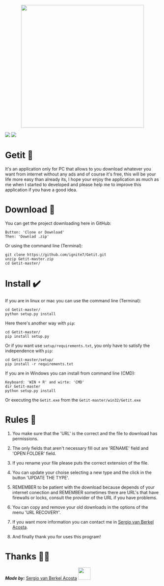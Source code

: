 <p align="center"><img src="https://sergiovanberkel.com/carga_arch/2020/04/icon-1.png" width="400px"></p>

![](https://img.shields.io/badge/Web%20Site-sergiovanberkel.com-informational) ![](https://img.shields.io/badge/Version-v1.0-success)

# Getit 💎

It's an application only for PC that allows to you download whatever you want from internet without any ads and of course it's free, this will be your life more easy than already its, I hope your enjoy the application as much as me when I started to developed and please help me to improve this application if you have a good idea.

# Download 🧲

You can get the project downloading here in GitHub:
```shell
Button: 'Clone or Download'
Then: 'Downlad .zip'
```

Or using the command line (Terminal):
```shell
git clone https://github.com/ignite7/Getit.git 
unzip Getit-master.zip
cd Getit-master/
```

# Install ✔️

If you are in linux or mac you can use the command line (Terminal):

```shell
cd Getit-master/
python setup.py install
```

Here there's another way with `pip`:

```shell
cd Getit-master/
pip install setup.py
```

Or if you want use `setup/requirements.txt`, you only have to satisfy the independence with `pip`:

```shell
cd Getit-master/setup/
pip install -r requirements.txt 
```

If you are in Windows you can install from command line (CMD):

```shell
Keyboard: 'WIN + R' and wirte: 'CMD'
dir Getit-master 
python setup.py install
```

Or executing the `Getit.exe` from the `Getit-master/win32/Getit.exe`

# Rules 📖

1. You make sure that the 'URL' is the correct and the file to download has permissions.

2. The only fields that aren't necessary fill out are 'RENAME' field and 'OPEN FOLDER' field.

3. If you rename your file please puts the correct extension of the file.

4. You can update your choise selecting a new type and the click in the button 'UPDATE THE TYPE'.

5. REMEMBER to be patient with the download because depends of your internet conection and REMEMBER sometimes there are URL\'s that have firewalls or locks, consult the provider of the URL if you have problems.

6. You can copy and remove your old downloads in the options of the menu 'URL RECOVERY'.

7. If you want more information you can contact me in [Sergio van Berkel Acosta](https://sergiovanberkel.com).

8. And finally thank you for uses this program!

# Thanks 👏🏻

***Made by:*** [Sergio van Berkel Acosta](https://sergiovanberkel.com) <img src="https://sergiovanberkel.com/carga_arch/2020/01/Copia-de-Copia-de-Black-and-Green-Icon-Computer-Logo.png" width="40px"></p>